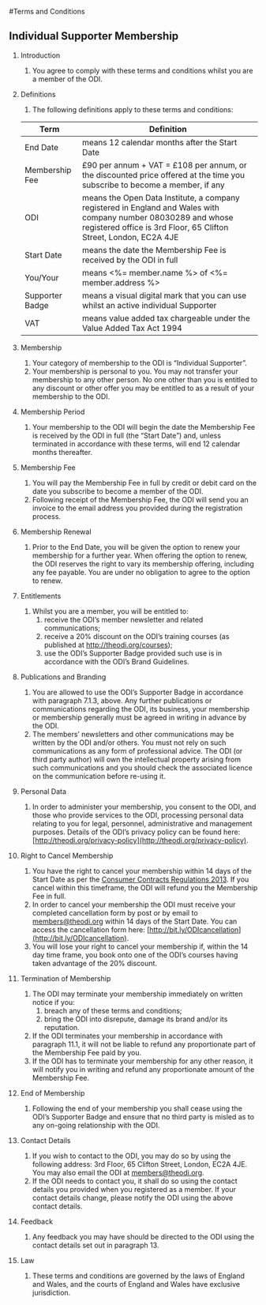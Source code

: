 #Terms and Conditions
## Individual Supporter Membership

1. Introduction
    1. You agree to comply with these terms and conditions whilst you are a member of the ODI.  

2. Definitions
    1. The following definitions apply to these terms and conditions:

    | Term | Definition |
    |-|-|
    | End Date | means 12 calendar months after the Start Date |
    | Membership Fee | £90 per annum + VAT = £108 per annum, or the discounted price offered at the time you subscribe to become a member, if any |
    | ODI | means the Open Data Institute, a company registered in England and Wales with company number 08030289 and whose registered office is 3rd Floor, 65 Clifton Street, London, EC2A 4JE |
    | Start Date | means the date the Membership Fee is received by the ODI in full |
    | You/Your | means <%= member.name %> of <%= member.address %> |
    | Supporter Badge | means a visual digital mark that you can use whilst an active individual Supporter
    | VAT | means value added tax chargeable under the Value Added Tax Act 1994 |

3. Membership
    1. Your category of membership to the ODI is “Individual Supporter”. 
    2. Your membership is personal to you.  You may not transfer your membership to any other person. No one other than you is entitled to any discount or other offer you may be entitled to as a result of your membership to the ODI. 

4. Membership Period
    1. Your membership to the ODI will begin the date the Membership Fee is received by the ODI in full (the “Start Date”) and, unless terminated in accordance with these terms, will end 12 calendar months thereafter.

5. Membership Fee
    1. You will pay the Membership Fee in full by credit or debit card on the date you subscribe to become a member of the ODI.
    2. Following receipt of the Membership Fee, the ODI will send you an invoice to the email address you provided during the registration process.
    
6. Membership Renewal
    1. Prior to the End Date, you will be given the option to renew your membership for a further year.  When offering the option to renew, the ODI reserves the right to vary its membership offering, including any fee payable.  You are under no obligation to agree to the option to renew.  

7. Entitlements
    1. Whilst you are a member, you will be entitled to:
        1. receive the ODI’s member newsletter and related communications;
        2. receive a 20% discount on the ODI’s training courses (as published at http://theodi.org/courses);
        3. use the ODI’s Supporter Badge provided such use is in accordance with the ODI’s Brand Guidelines.

8. Publications and Branding
    1. You are allowed to use the ODI’s Supporter Badge in accordance with paragraph 7.1.3, above.  Any further publications or communications regarding the ODI, its business, your membership or membership generally must be agreed in writing in advance by the ODI.
    2. The members’ newsletters and other communications may be written by the ODI and/or others.  You must not rely on such communications as any form of professional advice.  The ODI (or third party author) will own the intellectual property arising from such communications and you should check the associated licence on the communication before re-using it.

9. Personal Data
    1. In order to administer your membership, you consent to the ODI, and those who provide services to the ODI, processing personal data relating to you for legal, personnel, administrative and management purposes.  Details of the ODI’s privacy policy can be found here: [http://theodi.org/privacy-policy](http://theodi.org/privacy-policy).

10. Right to Cancel Membership
    1. You have the right to cancel your membership within 14 days of the Start Date as per the [Consumer Contracts Regulations 2013](http://www.legislation.gov.uk/uksi/2013/3134/made). If you cancel within this timeframe, the ODI will refund you the Membership Fee in full. 
    2. In order to cancel your membership the ODI must receive your completed cancellation form by post or by email to [members@theodi.org](members@theodi.org) within 14 days of the Start Date. You can access the cancellation form here:  [http://bit.ly/ODIcancellation](http://bit.ly/ODIcancellation).
    3. You will lose your right to cancel your membership if, within the 14 day time frame, you book onto one of the ODI’s courses having taken advantage of the 20% discount.

11. Termination of Membership
    1. The ODI may terminate your membership immediately on written notice if you:
        1. breach any of these terms and conditions;
        2. bring the ODI into disrepute, damage its brand and/or its reputation.
    2. If the ODI terminates your membership in accordance with paragraph 11.1, it will not be liable to refund any proportionate part of the Membership Fee paid by you.
    3. If the ODI has to terminate your membership for any other reason, it will notify you in writing and refund any proportionate amount of the Membership Fee.

12. End of Membership
    1. Following the end of your membership you shall cease using the ODI’s Supporter Badge and ensure that no third party is misled as to any on-going relationship with the ODI.

13. Contact Details
    1. If you wish to contact to the ODI, you may do so by using the following address: 3rd Floor, 65 Clifton Street, London, EC2A 4JE.  You may also email the ODI at [members@theodi.org](mailto:members@theodi.org).
    2. If the ODI needs to contact you, it shall do so using the contact details you provided when you registered as a member.  If your contact details change, please notify the ODI using the above contact details.

14. Feedback
    1. Any feedback you may have should be directed to the ODI using the contact details set out in paragraph 13.  

15. Law
    1. These terms and conditions are governed by the laws of England and Wales, and the courts of England and Wales have exclusive jurisdiction.
